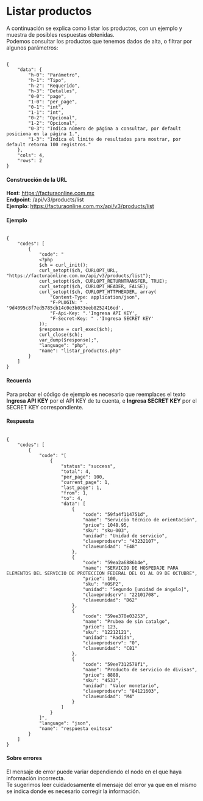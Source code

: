 # Listar productos

A continuación se explica como listar los productos, con un ejemplo y muestra de posibles respuestas obtenidas.  
Podemos consultar los productos que tenemos dados de alta, o filtrar por algunos parámetros:

```

{
    "data": {
        "h-0": "Parámetro",
        "h-1": "Tipo",
        "h-2": "Requerido",
        "h-3": "Detalles",
        "0-0": "page",
        "1-0": "per_page",
        "0-1": "int",
        "1-1": "int",
        "0-2": "Opcional",
        "1-2": "Opcional",
        "0-3": "Indica número de página a consultar, por default posiciona en la página 1.",
        "1-3": "Indica el limite de resultados para mostrar, por default retorna 100 registros."
    },
    "cols": 4,
    "rows": 2
}

```


#### Construcción de la URL

**Host**: https://facturaonline.com.mx  
**Endpoint**:  /api/v3/products/list  
**Ejemplo**:  https://facturaonline.com.mx/api/v3/products/list  


#### Ejemplo

```

{
    "codes": [
        {
            "code": "
            <?php
            $ch = curl_init();
            curl_setopt($ch, CURLOPT_URL, "https://facturaonline.com.mx/api/v3/products/list");
            curl_setopt($ch, CURLOPT_RETURNTRANSFER, TRUE);
            curl_setopt($ch, CURLOPT_HEADER, FALSE);
            curl_setopt($ch, CURLOPT_HTTPHEADER, array(
                "Content-Type: application/json",
                "F-PLUGIN: " . '9d4095c8f7ed5785cb14c0e3b033eeb8252416ed',
                "F-Api-Key: ".'Ingresa API KEY',
                "F-Secret-Key: " .'Ingresa SECRET KEY'
            ));
            $response = curl_exec($ch);
            curl_close($ch);
            var_dump($response);",
            "language": "php",
            "name": "listar_productos.php"
        }
    ]
}

```


#### Recuerda

Para probar el código de ejemplo es necesario que reemplaces el texto  **Ingresa API KEY**  por el API KEY de tu cuenta, e **Ingresa SECRET KEY**  por el SECRET KEY correspondiente.


#### Respuesta

```

{
    "codes": [
        {
            "code": "[
                {
                    "status": "success",
                    "total": 4,
                    "per_page": 100,
                    "current_page": 1,
                    "last_page": 1,
                    "from": 1,
                    "to": 4,
                    "data": [
                        {
                            "code": "59fa4f114751d",
                            "name": "Servicio técnico de orientación",
                            "price": 1048.95,
                            "sku": "sku-003",
                            "unidad": "Unidad de servicio",
                            "claveprodserv": "43232107",
                            "claveunidad": "E48"
                        },
                        {
                            "code": "59ea2a6886b4e",
                            "name": "SERVICIO DE HOSPEDAJE PARA ELEMENTOS DEL SERVICIO DE PROTECCION FEDERAL DEL 01 AL 09 DE OCTUBRE",
                            "price": 100,
                            "sku": "HOSP2",
                            "unidad": "Segundo [unidad de ángulo]",
                            "claveprodserv": "22101708",
                            "claveunidad": "D62"
                        },
                        {
                            "code": "59ee370e03253",
                            "name": "Prubea de sin catalgo",
                            "price": 123,
                            "sku": "12212121",
                            "unidad": "Radián",
                            "claveprodserv": "0",
                            "claveunidad": "C81"
                        },
                        {
                            "code": "59ee7312578f1",
                            "name": "Producto de servicio de divisas",
                            "price": 8888,
                            "sku": "4533",
                            "unidad": "Valor monetario",
                            "claveprodserv": "84121603",
                            "claveunidad": "M4"
                        }
                    ]
                }
            ]",
            "language": "json",
            "name": "respuesta exitosa"
        }
    ]
}

```


#### Sobre errores

El mensaje de error puede variar dependiendo el nodo en el que haya información incorrecta.  
Te sugerimos leer cuidadosamente el mensaje del error ya que en el mismo se indica donde es necesario corregir la información.
